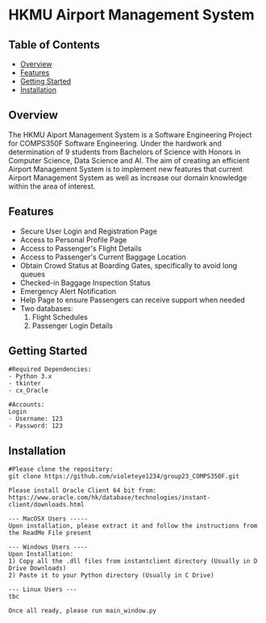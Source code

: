 # HKMU Airport Management System

## Table of Contents 
- [Overview](#overview)
- [Features](#features)
- [Getting Started](#getting-started)
- [Installation](#installation)

## Overview
The HKMU Aiport Management System is a Software Engineering Project for COMPS350F Software Engineering. Under the hardwork and determination of 9 students from Bachelors of Science with Honors in Computer Science, Data Science and AI. The aim of creating an efficient Airport Management System is to implement new features that current Airport Management System as well as increase our domain knowledge within the area of interest. 

## Features
- Secure User Login and Registration Page
- Access to Personal Profile Page
- Access to Passenger's Flight Details
- Access to Passenger's Current Baggage Location
- Obtain Crowd Status at Boarding Gates, specifically to avoid long queues
- Checked-in Baggage Inspection Status
- Emergency Alert Notification
- Help Page to ensure Passengers can receive support when needed 
- Two databases:
    1. Flight Schedules
    2. Passenger Login Details

 ## Getting Started
 ```
#Required Dependencies:
- Python 3.x
- tkinter
- cx_Oracle

#Accounts:
Login
- Username: 123
- Password: 123
```

## Installation 
 ```
#Please clone the repository:
git clone https://github.com/violeteye1234/group23_COMPS350F.git

Please install Oracle Client 64 bit from: https://www.oracle.com/hk/database/technologies/instant-client/downloads.html

--- MacOSX Users -----
Upon installation, please extract it and follow the instructions from the ReadMe File present

--- Windows Users ----
Upon Installation:
1) Copy all the .dll files from instantclient directory (Usually in D Drive Downloads)
2) Paste it to your Python directory (Usually in C Drive)

--- Linux Users ---
tbc

Once all ready, please run main_window.py
```
